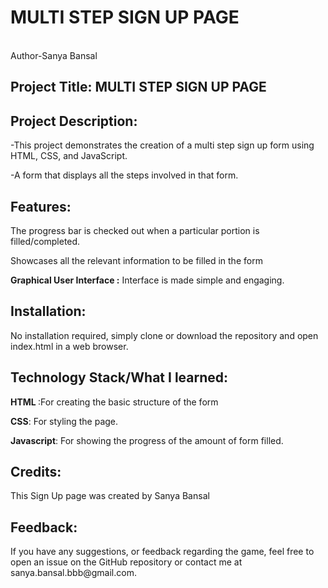 # MULTI STEP SIGN UP PAGE
<br>
Author-Sanya Bansal
<br>
<h2>Project Title:<b> MULTI STEP SIGN UP PAGE </b></h2>
  <h2>Project Description:</h2> 
  <p>       -This project demonstrates the creation of a multi step sign up form using HTML, CSS, and JavaScript.</p>
  <p>       -A form that displays all the steps involved in that form.</p>
  

  <h2>Features:</h2>
  <p>       <p>The progress bar is checked out when a particular portion is filled/completed.</p>
  <p>       <p>Showcases all the relevant information to be filled in the form</p>
  <p>       <b>Graphical User Interface :</b> Interface is made simple and engaging.</p>
  
  <h2>Installation:</h2>
  <p>       <p>No installation required, simply clone or download the repository and open index.html in a web browser.</p>
                                                                                             
  <h2>Technology Stack/What I learned:</h2>
  <p>      <b>HTML </b>:For creating the basic structure of the form</p>
  <p>      <b> CSS</b>: For styling the page.</p>
  <p>      <b> Javascript</b>: For showing the progress of the amount of form filled.</p>
  
  <h2>Credits:</h2>
           <p> This Sign Up page was created by Sanya Bansal </p> 

  <h2>Feedback:</h2>
          <p>If you have any suggestions, or feedback regarding the game, feel free to open an issue on the GitHub repository or contact me at sanya.bansal.bbb@gmail.com.</p>



  

